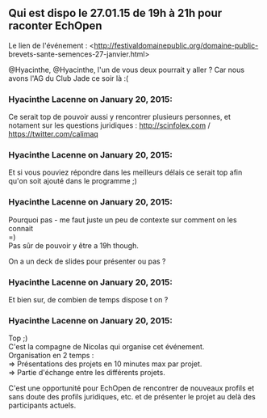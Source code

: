 ## Qui est dispo le 27.01.15 de 19h à 21h pour raconter EchOpen



Le lien de l'événement : <http://festivaldomainepublic.org/domaine-public-
brevets-sante-semences-27-janvier.html>  
  
@Hyacinthe, @Hyacinthe, l'un de vous deux pourrait y aller ? Car nous avons l'AG du
Club Jade ce soir là :(



### **Hyacinthe Lacenne** on January 20, 2015:



Ce serait top de pouvoir aussi y rencontrer plusieurs personnes, et notament
sur les questions juridiques : <http://scinfolex.com> /
<https://twitter.com/calimaq>



### **Hyacinthe Lacenne** on January 20, 2015:



Et si vous pouviez répondre dans les meilleurs délais ce serait top afin qu'on
soit ajouté dans le programme ;)



### **Hyacinthe Lacenne** on January 20, 2015:



Pourquoi pas - me faut juste un peu de contexte sur comment on les connait  
=)  
Pas sûr de pouvoir y être a 19h though.  
  
On a un deck de slides pour présenter ou pas ?



### **Hyacinthe Lacenne** on January 20, 2015:



Et bien sur, de combien de temps dispose t on ?



### **Hyacinthe Lacenne** on January 20, 2015:



Top ;)  
C'est la compagne de Nicolas qui organise cet événement.  
Organisation en 2 temps :  
=&gt; Présentations des projets en 10 minutes max par projet.  
=&gt; Partie d'échange entre les différents projets.  
  
C'est une opportunité pour EchOpen de rencontrer de nouveaux profils et sans
doute des profils juridiques, etc. et de présenter le projet au delà des
participants actuels.



